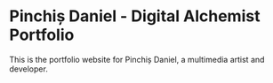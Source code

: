 # Pinchiș Daniel - Digital Alchemist Portfolio

This is the portfolio website for Pinchiș Daniel, a multimedia artist and developer.
